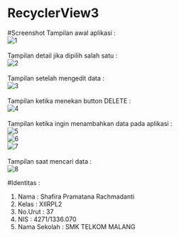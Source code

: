 # RecyclerView3

#Screenshot
Tampilan awal aplikasi :
<br>![1](http://imageshack.com/a/img923/6097/a9p1aK.jpg)<br><br>
Tampilan detail jika dipilih salah satu :
<br>![2](http://imageshack.com/a/img924/3075/kwLuwN.jpg)<br><br>
Tampilan setelah mengedit data :
<br>![3](http://imageshack.com/a/img923/1589/LJib11.jpg)<br><br>
Tampilan ketika menekan button DELETE :
<br>![4](http://imageshack.com/a/img924/8464/lNJPKg.jpg)<br><br>
Tampilan ketika ingin menambahkan data pada aplikasi :
<br>![5](http://imageshack.com/a/img921/2420/Y7xHsV.jpg)
<br>![6](http://imageshack.com/a/img924/9852/e5pMkn.jpg)
<br>![7](http://imageshack.com/a/img921/6370/DJR5EX.jpg)<br><br>
Tampilan saat mencari data :
<br>![8](http://imageshack.com/a/img922/9711/PK9iZ4.jpg)

#Identitas :
1. Nama : Shafira Pramatana Rachmadanti
2. Kelas : XIIRPL2
3. No.Urut : 37
4. NIS : 4271/1336.070
5. Nama Sekolah : SMK TELKOM MALANG

